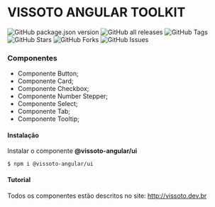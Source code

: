 # VISSOTO ANGULAR TOOLKIT

![GitHub package.json version](https://img.shields.io/github/package-json/v/FlavioVissoto/vissoto-angular-toolkit-ui?color=blue) ![GitHub all releases](https://img.shields.io/github/downloads/FlavioVissoto/vissoto-angular-toolkit-ui/total?color=blue)  ![GitHub Tags](https://img.shields.io/github/tag/FlavioVissoto/vissoto-angular-toolkit-ui?color=blue) ![GitHub Stars](https://img.shields.io/github/stars/FlavioVissoto/vissoto-angular-toolkit-ui?color=blue) ![GitHub Forks](https://img.shields.io/github/forks/FlavioVissoto/vissoto-angular-toolkit-ui?color=blue) ![GitHub Issues](https://img.shields.io/github/issues/FlavioVissoto/vissoto-angular-toolkit-ui?color=blue)

### Componentes

- Componente Button;
- Componente Card;
- Componente Checkbox;
- Componente Number Stepper;
- Componente Select;
- Componente Tab;
- Componente Tooltip;

#### Instalação

Instalar o componente **@vissoto-angular/ui**

`$ npm i @vissoto-angular/ui`

#### Tutorial
Todos os componentes estão descritos no site: http://vissoto.dev.br
